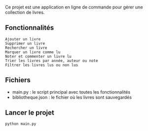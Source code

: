 
Ce projet est une application en ligne de commande pour gérer une collection de livres.

## Fonctionnalités

    Ajouter un livre
    Supprimer un livre
    Rechercher un livre
    Marquer un livre comme lu
    Noter et commenter un livre lu
    Trier les livres par année, auteur ou note
    Filtrer les livres lus ou non lus



## Fichiers

- main.py : le script principal avec toutes les fonctionnalités
- bibliotheque.json : le fichier où les livres sont sauvegardés

## Lancer le projet

```bash
python main.py

